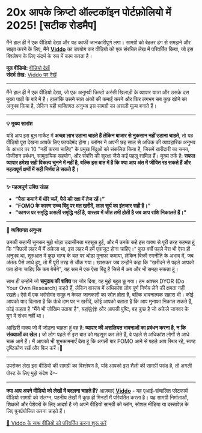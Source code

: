 # 20x आपके क्रिप्टो ऑल्टकॉइन पोर्टफ़ोलियो में 2025! [सटीक रोडमैप]

मैंने हाल ही में एक वीडियो देखा और यह काफी जानकारीपूर्ण लगा। सामग्री को बेहतर ढंग से समझने और साझा करने के लिए, मैंने **[Viddo](https://viddo.pro/)** का उपयोग कर वीडियो को एक संरचित लेख में परिवर्तित किया, जो इस विश्लेषण के लिए संदर्भ के रूप में काम करता है।

**मूल वीडियो:** [वीडियो देखें](https://www.youtube.com/watch?v=q2vykOr2zic)  
**संदर्भ लेख:** [Viddo पर देखें](https://viddo.pro/zh/video-result/67bb32df-bd55-4610-935d-d2d69ee5ea5f)

---

मैंने हाल ही में एक वीडियो देखा, जो एक अनुभवी क्रिप्टो करंसी खिलाड़ी के व्यापार यात्रा और उसके दस मुख्य पाठों के बारे में है। हालांकि उसने सात अंकों की कमाई करने और फिर लगभग सब कुछ खोने का अनुभव किया है, लेकिन यही व्यक्तिगत अनुभव इस सामग्री का असली मूल्य बनाते हैं।

---

**💡 मुख्य सारांश**

यदि आप इस बुल मार्केट में **अच्छा लाभ उठाना चाहते हैं लेकिन बाजार से नुकसान नहीं उठाना चाहते**, तो यह वीडियो पूरा देखना आपके लिए फायदेमंद होगा। ब्लॉगर ने अपनी छह साल से अधिक की व्यावहारिक अनुभव के आधार पर 10 "नहीं करना चाहिए" के प्रमुख बिंदुओं को संकलित किया है, जिसमें खरीदारी का समय, पोजीशन प्रबंधन, सामुदायिक सहयोग, और संपत्ति की सुरक्षा जैसे कई पहलू शामिल हैं। मुख्य तर्क है: **सफल व्यापार हमेशा सही विकल्प चुनने में नहीं है, बल्कि इस बात में है कि क्या आप अंत में जीवित रह सकते हैं और महत्वपूर्ण क्षणों में सही निर्णय ले सकते हैं।**

---

**✨ महत्वपूर्ण उक्ति संग्रह**

- **“पैसा कमाने में धीरे चलें, पैसे की रक्षा में तेज रहें।”**
- **“FOMO के कारण उच्च बिंदु पर मत खरीदें, लाल सूर्य का इंतजार सही है।”**
- **“कागज पर समृद्धि असली समृद्धि नहीं है, वास्तव में जीत तभी होती है जब आप राशि निकालते हैं।”**

---

**🧠 व्यक्तिगत अनुभव**

उनकी कहानी सुनकर मुझे थोड़ा उदासीनता महसूस हुई, और मैं उनके कहे इस वाक्य से पूरी तरह सहमत हूं कि "पिछली लहर में मैं अकेला था, इस लहर में हमें एकजुट होना चाहिए।" कुछ वर्षों पहले मेरा भी ऐसा ही अनुभव था, शुरुआत में कुछ भाग्य के बल पर थोड़ा मुनाफा कमाया, लेकिन बिक्री रणनीति के अभाव में, जब अंततः पैसे आधे हुए, तो मैं पूरी तरह से चौंक गया। खासकर जब उन्होंने कहा कि "खरीदने से पहले आपको पता होना चाहिए कि कब बेचेंगे", यह सच में एक ऐसा बिंदु है जिसे मैं अब और भी समझ सकता हूं।

साथ ही उन्होंने जो **समुदाय की शक्ति** पर जोर दिया, वह मुझे बहुत छू गया। हम अक्सर DYOR (Do Your Own Research) कहते हैं, लेकिन वास्तव में अधिकांश लोग पूर्ण निर्णय लेने की क्षमता नहीं रखते। ऐसे में एक भरोसेमंद समूह न केवल जानकारी का स्रोत होता है, बल्कि भावनात्मक सहारा भी। कोई आपको याद दिलाता है कि ऊंचे दाम पर न खरीदें, कोई आपको बताता है कि आप मुनाफा निकाल सकते हैं, कोई कहता है "मैंने भी जोखिम उठाया है", यह陪伴 और आपसी पुष्टि, वह कुछ है जो अकेले जानवर के युग में संभव नहीं था।

आखिरी वाक्य जो मैं जोड़ना चाहता हूं वह है: **व्यापार की असलियत भावनाओं का प्रबंधन करना है, न कि संख्याओं का खेल।** जो लोग पहले से इस बात को महसूस कर लेते हैं, वे पहले से अधिकांश लोगों से आधे चक्र आगे हैं। मैं आपको भी शुभकामनाएँ देता हूं कि अगली बार FOMO आने से पहले आप स्थिर रहें, स्पष्ट दृष्टिकोण रखें और फिर करें।💪

---

उपरोक्त लेख इस वीडियो की सामग्री का विश्लेषण है, यदि आपको इस शैली की सामग्री पसंद है, तो अगली पोस्ट के लिए मुझे संदेश दें～

---

**क्या आप अपने वीडियो को लेखों में बदलना चाहते हैं?** आज़माएं **[Viddo](https://viddo.pro/)** - यह एआई-संचालित प्लेटफार्म वीडियो सामग्री को संलग्न, पठनीय लेखों में कुछ ही मिनटों में परिवर्तित करता है। यह सामग्री निर्माताओं, शिक्षकों और पेशेवरों के लिए आदर्श है जो अपने वीडियो सामग्री को ब्लॉग, सोशल मीडिया या दस्तावेज़ के लिए पुनर्प्रयोजित करना चाहते हैं।

[🚀 Viddo के साथ वीडियो को परिवर्तित करना शुरू करें](https://viddo.pro/)